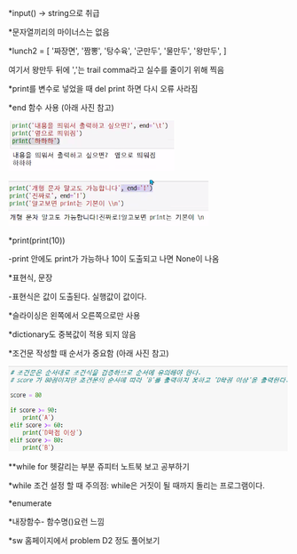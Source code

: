 *input() -> string으로 취급

*문자열끼리의 마이너스는 없음

*lunch2 = [
    '짜장면', '짬뽕', '탕수육',
    '군만두', '물만두', '왕만두',
]

여기서 왕만두 뒤에 ','는 trail comma라고 실수를 줄이기 위해 찍음



*print를 변수로 넣었을 때 del print 하면 다시 오류 사라짐

*end 함수 사용 (아래 사진 참고)

![image-20210720111112840](210720.assets/image-20210720111112840.png)

![image-20210720111204470](210720.assets/image-20210720111204470.png)

*print(print(10))

-print 안에도 print가 가능하나 10이 도출되고 나면 None이 나옴



*표현식, 문장

-표현식은 값이 도출된다. 실행값이 값이다.



*슬라이싱은 왼쪽에서 오른쪽으로만 사용



*dictionary도 중복값이 적용 되지 않음



*조건문 작성할 때 순서가 중요함 (아래 사진 참고)

![image-20210720150723197](210720.assets/image-20210720150723197.png)



**while for 헷갈리는 부분 쥬피터 노트북 보고 공부하기



*while 조건 설정 할 때 주의점: while은 거짓이 될 때까지 돌리는 프로그램이다.

*enumerate

*내장함수- 함수명()요런 느낌



*sw 홈페이지에서 problem D2 정도 풀어보기